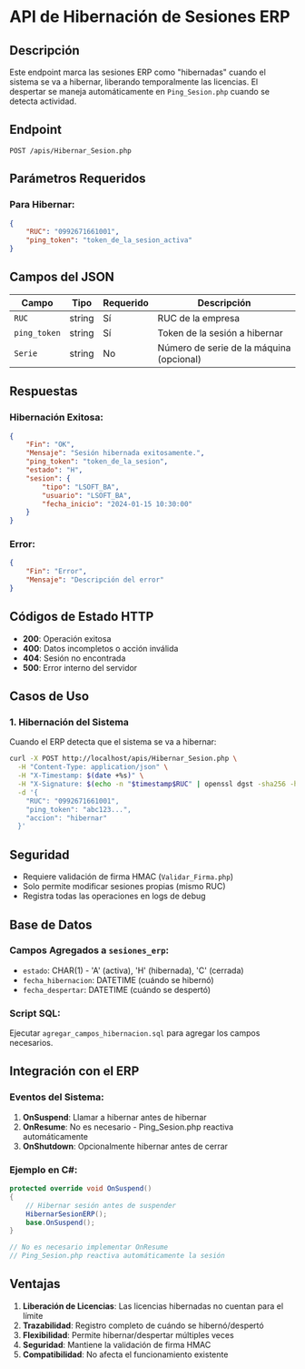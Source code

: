 # API de Hibernación de Sesiones ERP

## Descripción
Este endpoint marca las sesiones ERP como "hibernadas" cuando el sistema se va a hibernar, liberando temporalmente las licencias. El despertar se maneja automáticamente en `Ping_Sesion.php` cuando se detecta actividad.

## Endpoint
```
POST /apis/Hibernar_Sesion.php
```

## Parámetros Requeridos

### Para Hibernar:
```json
{
    "RUC": "0992671661001",
    "ping_token": "token_de_la_sesion_activa"
}
```

## Campos del JSON

| Campo | Tipo | Requerido | Descripción |
|-------|------|-----------|-------------|
| `RUC` | string | Sí | RUC de la empresa |
| `ping_token` | string | Sí | Token de la sesión a hibernar |
| `Serie` | string | No | Número de serie de la máquina (opcional) |

## Respuestas

### Hibernación Exitosa:
```json
{
    "Fin": "OK",
    "Mensaje": "Sesión hibernada exitosamente.",
    "ping_token": "token_de_la_sesion",
    "estado": "H",
    "sesion": {
        "tipo": "LSOFT_BA",
        "usuario": "LSOFT_BA",
        "fecha_inicio": "2024-01-15 10:30:00"
    }
}
```

### Error:
```json
{
    "Fin": "Error",
    "Mensaje": "Descripción del error"
}
```

## Códigos de Estado HTTP

- **200**: Operación exitosa
- **400**: Datos incompletos o acción inválida
- **404**: Sesión no encontrada
- **500**: Error interno del servidor

## Casos de Uso

### 1. Hibernación del Sistema
Cuando el ERP detecta que el sistema se va a hibernar:
```bash
curl -X POST http://localhost/apis/Hibernar_Sesion.php \
  -H "Content-Type: application/json" \
  -H "X-Timestamp: $(date +%s)" \
  -H "X-Signature: $(echo -n "$timestamp$RUC" | openssl dgst -sha256 -hmac "$SECRET_KEY" -binary | base64)" \
  -d '{
    "RUC": "0992671661001",
    "ping_token": "abc123...",
    "accion": "hibernar"
  }'
```



## Seguridad

- Requiere validación de firma HMAC (`Validar_Firma.php`)
- Solo permite modificar sesiones propias (mismo RUC)
- Registra todas las operaciones en logs de debug

## Base de Datos

### Campos Agregados a `sesiones_erp`:
- `estado`: CHAR(1) - 'A' (activa), 'H' (hibernada), 'C' (cerrada)
- `fecha_hibernacion`: DATETIME (cuándo se hibernó)
- `fecha_despertar`: DATETIME (cuándo se despertó)

### Script SQL:
Ejecutar `agregar_campos_hibernacion.sql` para agregar los campos necesarios.

## Integración con el ERP

### Eventos del Sistema:
1. **OnSuspend**: Llamar a hibernar antes de hibernar
2. **OnResume**: No es necesario - Ping_Sesion.php reactiva automáticamente
3. **OnShutdown**: Opcionalmente hibernar antes de cerrar

### Ejemplo en C#:
```csharp
protected override void OnSuspend()
{
    // Hibernar sesión antes de suspender
    HibernarSesionERP();
    base.OnSuspend();
}

// No es necesario implementar OnResume
// Ping_Sesion.php reactiva automáticamente la sesión
```

## Ventajas

1. **Liberación de Licencias**: Las licencias hibernadas no cuentan para el límite
2. **Trazabilidad**: Registro completo de cuándo se hibernó/despertó
3. **Flexibilidad**: Permite hibernar/despertar múltiples veces
4. **Seguridad**: Mantiene la validación de firma HMAC
5. **Compatibilidad**: No afecta el funcionamiento existente

